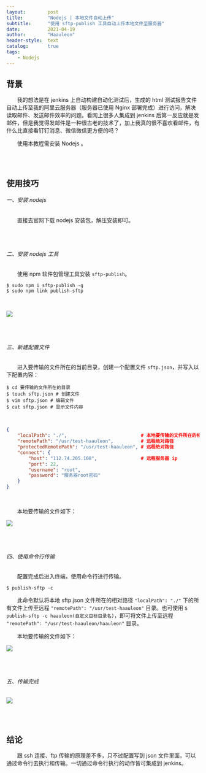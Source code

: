 ```yaml
---
layout:        post
title:         "Nodejs | 本地文件自动上传"
subtitle:      "使用 sftp-publish 工具自动上传本地文件至服务器"
date:          2021-04-19
author:        "Haauleon"
header-style:  text
catalog:       true
tags:
    - Nodejs
---
```


## 背景
&emsp;&emsp;我的想法是在 jenkins 上自动构建自动化测试后，生成的 html 测试报告文件自动上传至我的阿里云服务器（服务器已使用 Nginx 部署完成）进行访问，解决读取邮件、发送邮件效率的问题。看网上很多人集成到 jenkins 后第一反应就是发邮件，但是我觉得发邮件是一种很古老的技术了，加上我真的很不喜欢看邮件，有什么比直接看钉钉消息、微信微信更方便的吗？     

&emsp;&emsp;使用本教程需安装 Nodejs 。

<br><br>

## 使用技巧
###### 一、安装 nodejs      
&emsp;&emsp;直接去官网下载 nodejs 安装包，解压安装即可。        

<br><br>

###### 二、安装 nodejs 工具
&emsp;&emsp;使用 npm 软件包管理工具安装 `sftp-publish`。      

```
$ sudo npm i sftp-publish -g
$ sudo npm link publish-sftp
```
<br>

![](\haauleon\img\in-post\post-node\2021-04-20-node-sftp-publish-1.jpg)

<br><br>

###### 三、新建配置文件
&emsp;&emsp;进入要传输的文件所在的当前目录，创建一个配置文件 `sftp.json`，并写入以下配置内容：       

```
$ cd 要传输的文件所在的目录
$ touch sftp.json # 创建文件
$ vim sftp.json # 编辑文件
$ cat sftp.json # 显示文件内容
```
<br>

```json
{
    "localPath": "./",                           # 本地要传输的文件所在的相对路径
    "remotePath": "/usr/test-haauleon",          # 远程绝对路径
    "protectedRemotePath": "/usr/test-haauleon", # 远程绝对路径
    "connect": {
        "host": "112.74.205.108",                # 远程服务器 ip
        "port": 22,
        "username": "root",
        "password": "服务器root密码"
    }
}
```    

<br>

&emsp;&emsp;本地要传输的文件如下：     

![](\haauleon\img\in-post\post-node\2021-04-20-node-sftp-publish-2.jpg)

<br><br>

###### 四、使用命令行传输
&emsp;&emsp;配置完成后进入终端，使用命令行进行传输。      

```
$ publish-sftp -c
```
&emsp;&emsp;此命令默认将本地 sftp.json 文件所在的相对路径 `"localPath": "./"` 下的所有文件上传至远程 `"remotePath": "/usr/test-haauleon"` 目录。也可使用 `$ publish-sftp -c haauleon(自定义目标目录名)`，即可将文件上传至远程 `"remotePath": "/usr/test-haauleon/haauleon"` 目录。       

&emsp;&emsp;本地要传输的文件如下：

![](\haauleon\img\in-post\post-node\2021-04-20-node-sftp-publish-2.jpg)

<br><br>

###### 五、传输完成
![](\haauleon\img\in-post\post-node\2021-04-20-node-sftp-publish-3.jpg)

<br><br>

## 结论
&emsp;&emsp;跟 ssh 连接、ftp 传输的原理差不多，只不过配置写到 json 文件里面，可以通过命令行去执行和传输。一切通过命令行执行的动作皆可集成到 jenkins。